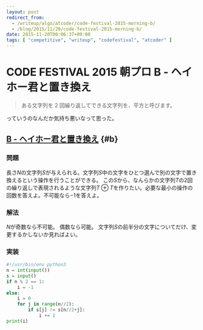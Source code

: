 ```yaml
---
layout: post
redirect_from:
  - /writeup/algo/atcoder/code-festival-2015-morning-b/
  - /blog/2015/11/20/code-festival-2015-morning-b/
date: 2015-11-20T00:06:37+09:00
tags: [ "competitive", "writeup", "codefestival", "atcoder" ]
---
```


# CODE FESTIVAL 2015 朝プロ B - ヘイホー君と置き換え

>   ある文字列を 2 回繰り返してできる文字列を、平方と呼びます。

っていうのなんだか気持ち悪いなって思った。

<!-- more -->

## [B - ヘイホー君と置き換え](https://beta.atcoder.jp/contests/code-festival-2015-morning-easy/tasks/cf_2015_morning_easy_b) {#b}

### 問題

長さ$N$の文字列$S$が与えられる。文字列$S$中の文字をひとつ選んで別の文字で置き換えるという操作を行うことができる。
この$S$から、なんらかの文字列$T$の2回の繰り返しで表現されるような文字列$T \oplus T$を作りたい。必要な最小の操作の回数を答えよ。不可能なら$-1$を答えよ。

### 解法

$N$が奇数なら不可能。
偶数なら可能。
文字列$S$の前半分の文字についてだけ、変更するかしないか見ればよい。

### 実装

``` python
#!/usr/bin/env python3
n = int(input())
s = input()
if n % 2 == 1:
    i = -1
else:
    i = 0
    for j in range(n//2):
        if s[j] != s[n//2+j]:
            i += 1
print(i)
```
